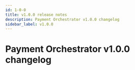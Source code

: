 ```yaml
---
id: 1-0-0
title: v1.0.0 release notes
description: Payment Orchestrator v1.0.0 changelog
sidebar_label: v1.0.0
---
```


# Payment Orchestrator v1.0.0 changelog
